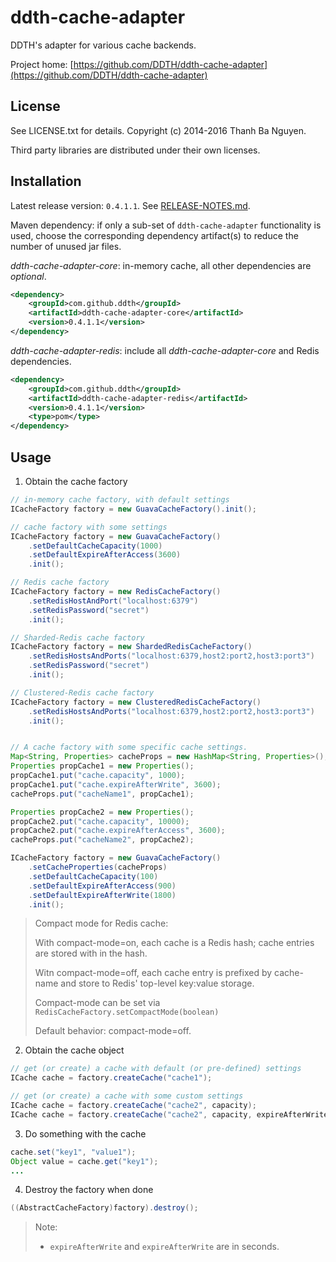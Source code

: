 ddth-cache-adapter
==================

DDTH's adapter for various cache backends.

Project home:
[https://github.com/DDTH/ddth-cache-adapter](https://github.com/DDTH/ddth-cache-adapter)


## License ##

See LICENSE.txt for details. Copyright (c) 2014-2016 Thanh Ba Nguyen.

Third party libraries are distributed under their own licenses.


## Installation #

Latest release version: `0.4.1.1`. See [RELEASE-NOTES.md](RELEASE-NOTES.md).

Maven dependency: if only a sub-set of `ddth-cache-adapter` functionality is used, choose the corresponding
dependency artifact(s) to reduce the number of unused jar files.

*ddth-cache-adapter-core*: in-memory cache, all other dependencies are *optional*.

```xml
<dependency>
	<groupId>com.github.ddth</groupId>
	<artifactId>ddth-cache-adapter-core</artifactId>
	<version>0.4.1.1</version>
</dependency>
```

*ddth-cache-adapter-redis*: include all *ddth-cache-adapter-core* and Redis dependencies.

```xml
<dependency>
    <groupId>com.github.ddth</groupId>
    <artifactId>ddth-cache-adapter-redis</artifactId>
    <version>0.4.1.1</version>
    <type>pom</type>
</dependency>
```


## Usage ##

1. Obtain the cache factory

```java
// in-memory cache factory, with default settings
ICacheFactory factory = new GuavaCacheFactory().init();

// cache factory with some settings
ICacheFactory factory = new GuavaCacheFactory()
    .setDefaultCacheCapacity(1000)
    .setDefaultExpireAfterAccess(3600)
    .init();

// Redis cache factory
ICacheFactory factory = new RedisCacheFactory()
    .setRedisHostAndPort("localhost:6379")
    .setRedisPassword("secret")
    .init();

// Sharded-Redis cache factory
ICacheFactory factory = new ShardedRedisCacheFactory()
    .setRedisHostsAndPorts("localhost:6379,host2:port2,host3:port3")
    .setRedisPassword("secret")
    .init();

// Clustered-Redis cache factory
ICacheFactory factory = new ClusteredRedisCacheFactory()
    .setRedisHostsAndPorts("localhost:6379,host2:port2,host3:port3")
    .init();


// A cache factory with some specific cache settings.
Map<String, Properties> cacheProps = new HashMap<String, Properties>();
Properties propCache1 = new Properties();
propCache1.put("cache.capacity", 1000);
propCache1.put("cache.expireAfterWrite", 3600);
cacheProps.put("cacheName1", propCache1);

Properties propCache2 = new Properties();
propCache2.put("cache.capacity", 10000);
propCache2.put("cache.expireAfterAccess", 3600);
cacheProps.put("cacheName2", propCache2);

ICacheFactory factory = new GuavaCacheFactory()
    .setCacheProperties(cacheProps)
    .setDefaultCacheCapacity(100)
    .setDefaultExpireAfterAccess(900)
    .setDefaultExpireAfterWrite(1800)
    .init();
```

> Compact mode for Redis cache:
> 
> With compact-mode=on, each cache is a Redis hash; cache entries are stored with in the hash.
> 
> Witn compact-mode=off, each cache entry is prefixed by cache-name and store to Redis' top-level key:value storage.
>
>
> Compact-mode can be set via `RedisCacheFactory.setCompactMode(boolean)`
>
> Default behavior: compact-mode=off.


2. Obtain the cache object

```java
// get (or create) a cache with default (or pre-defined) settings
ICache cache = factory.createCache("cache1");

// get (or create) a cache with some custom settings
ICache cache = factory.createCache("cache2", capacity);
ICache cache = factory.createCache("cache2", capacity, expireAfterWrite, expireAfterAccess, cacheLoader);
```

3. Do something with the cache

```java
cache.set("key1", "value1");
Object value = cache.get("key1");
...
```

4. Destroy the factory when done

```java
((AbstractCacheFactory)factory).destroy();
```

> Note:
> 
> - `expireAfterWrite` and `expireAfterWrite` are in seconds.
